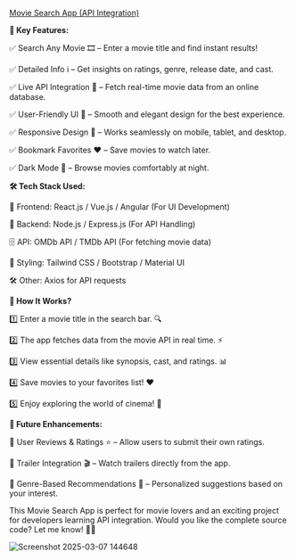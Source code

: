 [Movie Search App (API Integration)](http://chauhanakash2917.github.io/Movie-Search-App-API-Integration-/)

**🌟 Key Features:**


✅ Search Any Movie 🎞️ – Enter a movie title and find instant results!

✅ Detailed Info ℹ️ – Get insights on ratings, genre, release date, and cast.

✅ Live API Integration 🔗 – Fetch real-time movie data from an online database.

✅ User-Friendly UI 🎨 – Smooth and elegant design for the best experience.

✅ Responsive Design 📱 – Works seamlessly on mobile, tablet, and desktop.

✅ Bookmark Favorites ❤️ – Save movies to watch later.

✅ Dark Mode 🌙 – Browse movies comfortably at night.



**🛠️ Tech Stack Used:**



🚀 Frontend: React.js / Vue.js / Angular (For UI Development)

📡 Backend: Node.js / Express.js (For API Handling)

🗄️ API: OMDb API / TMDb API (For fetching movie data)

🎨 Styling: Tailwind CSS / Bootstrap / Material UI

🛠️ Other: Axios for API requests




**🎯 How It Works?**


1️⃣ Enter a movie title in the search bar. 🔍

2️⃣ The app fetches data from the movie API in real time. ⚡

3️⃣ View essential details like synopsis, cast, and ratings. 📊

4️⃣ Save movies to your favorites list! ❤️

5️⃣ Enjoy exploring the world of cinema! 🍿




**🚀 Future Enhancements:**


🔹 User Reviews & Ratings ⭐ – Allow users to submit their own ratings.

🔹 Trailer Integration 🎬 – Watch trailers directly from the app.

🔹 Genre-Based Recommendations 🔄 – Personalized suggestions based on your interest.


This Movie Search App is perfect for movie lovers and an exciting project for developers learning API integration. Would you like the complete source code? Let me know! 🚀🎥


![Screenshot 2025-03-07 144648](https://github.com/user-attachments/assets/e713b8fb-d212-4169-a725-f42ab5af3ec5)

